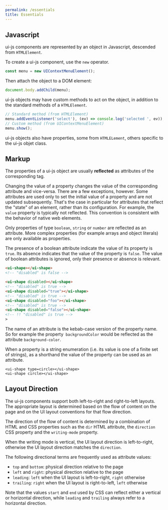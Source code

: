 ```yaml
---
permalink: /essentials
title: Essentials
---
```


## Javascript

ui-js components are represented by an object in Javascript, descended
from `HTMLElement`.

To create a ui-js component, use the `new` operator.

```javascript
const menu = new UIContextMenuElement();
```

Then attach the object to a DOM element:

```javascript
document.body.addChild(menu);
```

ui-js objects may have custom methods to act on the object,
in addition to the standard methods of a `HTMLElement`.

```javascript
// Standard method (from HTMLElement)
menu.addEventListener('select'), (ev) => console.log('selected ', ev));
// Custom method (from UIContextMenuElement)
menu.show();
```

ui-js objects also have properties, some from `HTMLELement`, others
specific to the ui-js objet class.

## Markup

The properties of a ui-js object are usually **reflected** as attributes
of the corresponding tag.

Changing the value of a property changes the value of the corresponding
attribute and vice-versa. There are a few exceptions, however. Some
attributes are used only to set the initial value of a property and
are not updated subsequently. That's the case in particular for attributes
that reflect the "state" of an element, rather than its configuration.
For example, the `value` property is typically not reflected.
This convention is consistent with the behavior of native web elements.

Only properties of type `boolean`, `string` or `number` are reflected
as an attribute. More complex properties (for example arrays and object literals)
are only available as properties.

The presence of a boolean attribute indicate the value of its property
is `true`. Its absence indicates that the value of the property is `false`. The value of boolean attributes is ignored, only their
presence or absence is relevant.

```html
<ui-shape></ui-shape>
<!-- "disabled" is false -->

<ui-shape disabled></ui-shape>
<!-- "disabled" is true -->
<ui-shape disabled="true"></ui-shape>
<!-- "disabled" is true -->
<ui-shape disabled="foo"></ui-shape>
<!-- "disabled" is true -->
<ui-shape disabled="false"></ui-shape>
<!-- !! "disabled" is true -->
>
```

The name of an attribute is the kebab-case version of the property name.
So for example the property` backgroundColor` would be reflected as the attribute `background-color`.

When a property is a string enumeration (i.e. its value is one of a
finite set of strings), as a shorthand the value of the property can
be used as an attribute.

```
<ui-shape type=circle></ui-shape>
<ui-shape circle></ui-shape>
```

## Layout Direction

The ui-js components support both left-to-right and right-to-left layouts.
The appropriate layout is determined based on the flow of content on the page
and on the UI layout conventions for that flow direction.

The direction of the flow of content is determined by a combination of
HTML and CSS properties such as the `dir` HTML attribute, the `direction`
CSS property and the `writing-mode` property.

When the writing mode is vertical, the UI layout direction is left-to-right,
otherwise the UI layout direction matches the `direction`.

The following directional terms are frequently used as attribute values:

-   `top` and `bottom`: physical direction relative to the page
-   `left` and `right`: physical direction relative to the page
-   `leading`: `left` when the UI layout is left-to-right, `right` otherwise
-   `trailing`: `right` when the UI layout is right-to-left, `left` otherwise

Note that the values `start` and `end` used by CSS can reflect either a
vertical or horizontal direction, while `leading` and `trailing` always
refer to a horizontal direction.
